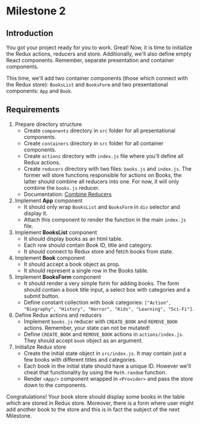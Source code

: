 # Milestone 2

## Introduction
You got your project ready for you to work. Great! Now, it is time to initialize the Redux actions, reducers and store.
Additionally, we'll also define empty React components. Remember, separate presentation and container components.

This time, we'll add two container components (those which connect with the Redux store): `BooksList` and `BooksForm`
and two presentational components: `App` and `Book`.

## Requirements

1. Prepare directory structure
   - Create `components` directory in `src` folder for all presentational components.
   - Create `containers` directory in `src` folder for all container components.
   - Create `actions` directory with `index.js` file where you'll define all Redux actions.
   - Create `reducers` directory with two files: `books.js` and `index.js`. The former will store functions responsible for
     actions on Books, the latter should combine all reducers into one. For now, it will only combine the `books.js` reducer.
   - Documentation: [Combine Reducers](https://redux.js.org/recipes/structuring-reducers/using-combinereducers)
2. Implement **App** component
   - It should only wrap `BooksList` and `BooksForm` in `div` selector and display it.
   - Attach this component to render the function in the main `index.js` file.
3. Implement **BooksList** component
   - It should display books as an html table.
   - Each row should contain Book ID, title and category.
   - It should connect to Redux store and fetch books from state.
4. Implement **Book** component
   - It should accept a book object as prop.
   - It should represent a single row in the Books table.
5. Implement **BooksForm** component
   - It should render a very simple form for adding books. The form should contain a book title input, a select box with categories and a submit button.
   - Define constant collection with book categories: `["Action", "Biography", "History", "Horror", "Kids", "Learning", "Sci-Fi"]`.
6. Define Redux actions and reducers
   - Implement `books.js` reducer with `CREATE_BOOK` and `REMOVE_BOOK` actions. Remember, your state can not be mutated!
   - Define `CREATE_BOOK` and `REMOVE_BOOK` actions in `actions/index.js`. They should accept `book` object as an argument.
7. Initialize Redux store
   - Create the initial state object in `src/index.js`. It may contain just a few books with different titles and categories.
   - Each book in the initial state should have a unique ID. However we'll cheat that functionality by using the `Math.random` function.
   - Render `<App/>` component wrapped in `<Provider>` and pass the store down to the components.


Congratulations! Your book store should display some books in the table which are stored in Redux store. Moreover, there is a
form where user might add another book to the store and this is in fact the subject of the next Milestone.
